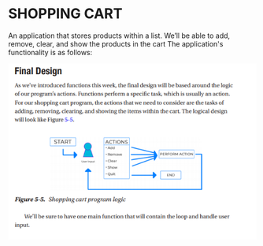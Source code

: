 # SHOPPING CART
An application that stores products within a list. 
We’ll be able to add, remove, clear, and show the products in the cart
The application's functionality is as follows:

![An image showing the program's functionality](./IMAGES/program.png)
